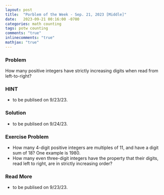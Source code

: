 ```yaml
---
layout: post
title:  "Porblem of the Week - Sep. 21, 2023 [Middle]"
date:   2023-09-21 00:16:00 -0700
categories: math counting
tags: potw counting
comments: "true"
inlinecomments: "true"
mathjax: "true"
---
```

### Problem
How many positive integers have strictly increasing digits when read from left-to-right?

<!--more-->

### HINT
- to be publised on 9/23/23.

### Solution 
- to be publised on 9/24/23.

### Exercise Problem
- How many $4$-digit positive integers are multiples of $11$, and have a digit sum of $18$? One example is $1980$.
- How many even three-digit integers have the property that their digits, read left to right, are in strictly increasing order?

### Read More
- to be publised on 9/23/23.
